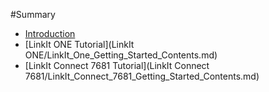 #Summary

* [Introduction](README.md)
* [LinkIt ONE Tutorial](LinkIt ONE/LinkIt_One_Getting_Started_Contents.md)
* [LinkIt Connect 7681 Tutorial](LinkIt Connect 7681/LinkIt_Connect_7681_Getting_Started_Contents.md)


